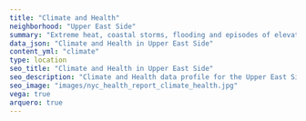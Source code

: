 ```yaml
---
title: "Climate and Health"
neighborhood: "Upper East Side"
summary: "Extreme heat, coastal storms, flooding and episodes of elevated ozone are climate-related hazards that may increase with climate change and have important public health impacts in New York City. Extreme weather can cause power outages, which also threaten public health. This report provides neighborhood indicators of climate-related hazards, vulnerability and health impacts."
data_json: "Climate and Health in Upper East Side"
content_yml: "climate"
type: location
seo_title: "Climate and Health in Upper East Side"
seo_description: "Climate and Health data profile for the Upper East Side neighborhood of NYC."
seo_image: "images/nyc_health_report_climate_health.jpg"
vega: true
arquero: true
---
```


